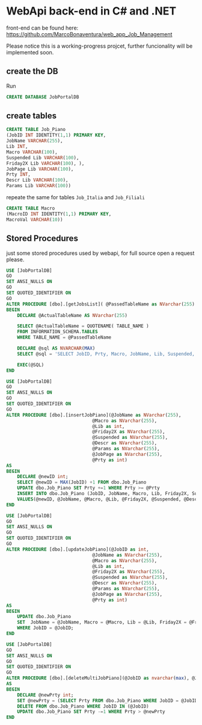 # WebApi back-end in C# and .NET
front-end can be found here: https://github.com/MarcoBonaventura/web_app_Job_Management		

Please notice this is a working-progress projcet, further funcionality will be implemented soon.  

## create the DB
Run 
```sql
CREATE DATABASE JobPortalDB
```

## create  tables

```sql
CREATE TABLE Job_Piano 
(JobID INT IDENTITY(1,1) PRIMARY KEY, 
JobName VARCHAR(255), 
Lib INT, 
Macro VARCHAR(100), 
Suspended Lib VARCHAR(100), 
Friday2X Lib VARCHAR(100), ),
JobPage Lib VARCHAR(100),
Prty INT,
Descr Lib VARCHAR(100),
Params Lib VARCHAR(100))
```

repeate the same for tables `Job_Italia` and `Job_Filiali`

```sql
CREATE TABLE Macro
(MacroID INT IDENTITY(1,1) PRIMARY KEY,
MacroVal VARCHAR(10))
```  


## Stored Procedures
just some stored procedures used by webapi, for full source open a request please.

```sql
USE [JobPortalDB]
GO
SET ANSI_NULLS ON
GO
SET QUOTED_IDENTIFIER ON
GO
ALTER PROCEDURE [dbo].[getJobsList]( @PassedTableName as NVarchar(255) ) AS
BEGIN
    DECLARE @ActualTableName AS NVarchar(255)

    SELECT @ActualTableName = QUOTENAME( TABLE_NAME )
    FROM INFORMATION_SCHEMA.TABLES
    WHERE TABLE_NAME = @PassedTableName

    DECLARE @sql AS NVARCHAR(MAX)
    SELECT @sql = 'SELECT JobID, Prty, Macro, JobName, Lib, Suspended, Friday2X, Descr, Params, JobPage FROM' + @ActualTableName + ' ORDER BY Prty;'

    EXEC(@SQL)
END
```

```sql
USE [JobPortalDB]
GO
SET ANSI_NULLS ON
GO
SET QUOTED_IDENTIFIER ON
GO
ALTER PROCEDURE [dbo].[insertJobPiano](@JobName as NVarchar(255), 
								@Macro as NVarchar(255), 
								@Lib as int,
								@Friday2X as NVarchar(255),
								@Suspended as NVarchar(255),
								@Descr as NVarchar(255),
								@Params as NVarchar(255),
								@JobPage as NVarchar(255),
								@Prty as int)
AS
BEGIN
	DECLARE @newID int;
	SELECT @newID = MAX(JobID) +1 FROM dbo.Job_Piano
	UPDATE dbo.Job_Piano SET Prty +=1 WHERE Prty >= @Prty 
    INSERT INTO dbo.Job_Piano (JobID, JobName, Macro, Lib, Friday2X, Suspended, Descr, Params, JobPage, Prty) 
	VALUES(@newID, @JobName, @Macro, @Lib, @Friday2X, @Suspended, @Descr, @Params, @JobPage, @Prty)
END
```

```sql
USE [JobPortalDB]
GO
SET ANSI_NULLS ON
GO
SET QUOTED_IDENTIFIER ON
GO
ALTER PROCEDURE [dbo].[updateJobPiano](@JobID as int, 
								@JobName as NVarchar(255), 
								@Macro as NVarchar(255), 
								@Lib as int, 
								@Friday2X as NVarchar(255),
								@Suspended as NVarchar(255),
								@Descr as NVarchar(255),
								@Params as NVarchar(255),
								@JobPage as NVarchar(255),
								@Prty as int)
AS
BEGIN
	UPDATE dbo.Job_Piano 
	SET  JobName = @JobName, Macro = @Macro, Lib = @Lib, Friday2X = @Friday2X,	Suspended = @Suspended, Descr = @Descr, Params = @Params, JobPage = @JobPage, Prty = @Prty 
	WHERE JobID = @JobID;
END
```

```sql
USE [JobPortalDB]
GO
SET ANSI_NULLS ON
GO
SET QUOTED_IDENTIFIER ON
GO
ALTER PROCEDURE [dbo].[deleteMultiJobPiano](@JobID as nvarchar(max), @JobPrty as nvarchar(max)) 
AS
BEGIN
	DECLARE @newPrty int;
	SET @newPrty = (SELECT Prty FROM dbo.Job_Piano WHERE JobID = @JobID)
	DELETE FROM dbo.Job_Piano WHERE JobID IN (@JobID)
	UPDATE dbo.Job_Piano SET Prty -=1 WHERE Prty > @newPrty
END
```
